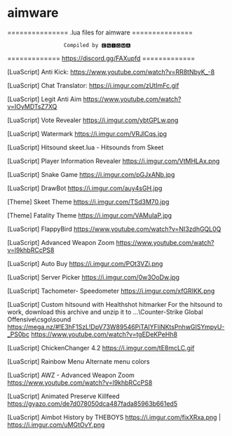 # aimware
=============== .lua files for aimware ===============

                      Compiled by 🅴🅽🅸🅶🅼🅰

============= https://discord.gg/FAXupfd =============

[LuaScript] Anti Kick: 
https://www.youtube.com/watch?v=RR8tNbyK_-8

[LuaScript] Chat Translator:
https://i.imgur.com/zUtImFc.gif

[LuaScript] Legit Anti Aim
https://www.youtube.com/watch?v=IOyMDTsZ7XQ

[LuaScript] Vote Revealer
https://i.imgur.com/ybtGPLw.png

[LuaScript] Watermark
https://i.imgur.com/VRJlCqs.jpg

[LuaScript] Hitsound skeet.lua - Hitsounds from Skeet

[LuaScript] Player Information Revealer
https://i.imgur.com/VtMHLAx.png

[LuaScript] Snake Game
https://i.imgur.com/pGJxANb.jpg

[LuaScript] DrawBot
https://i.imgur.com/auy4sGH.jpg

[Theme] Skeet Theme
https://i.imgur.com/TSd3M70.jpg

[Theme] Fatality Theme
https://i.imgur.com/VAMuIaP.jpg

[LuaScript] FlappyBird
https://www.youtube.com/watch?v=NI3zdhGQL0Q

[LuaScript] Advanced Weapon Zoom
https://www.youtube.com/watch?v=l9khbRCcPS8

[LuaScript] Auto Buy
https://i.imgur.com/POt3VZi.png

[LuaScript] Server Picker
https://i.imgur.com/0w3OoDw.jpg

[LuaScript] Tachometer- Speedometer
https://i.imgur.com/xfGRIKK.png

[LuaScript]  Custom hitsound with Healthshot hitmarker
For the hitsound to work, download this archive and unzip it to ...\Counter-Strike Global Offensive\csgo\sound
https://mega.nz/#!E3hF1SzL!DpV73W89546PiTAIYFliNKtsPnhwGISYmpyU-_PS0bc
https://www.youtube.com/watch?v=tgEDeKPeHh8

[LuaScript] ChickenChanger 4.2
https://i.imgur.com/tE8mcLC.gif

[LuaScript] Rainbow Menu
Alternate menu colors

[LuaScript] AWZ - Advanced Weapon Zoom
https://www.youtube.com/watch?v=l9khbRCcPS8

[LuaScript] Animated Preserve Killfeed
https://gyazo.com/de7d078050dca487fada85963b661ed5

[LuaScript] Aimbot History by THEBOYS
https://i.imgur.com/fixXRxa.png | https://i.imgur.com/uMGtOvY.png
